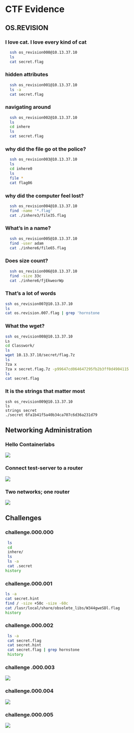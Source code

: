 # CTF Evidence

## OS.REVISION

### I love cat. I love every kind of cat
```bash
  ssh os_revision000@10.13.37.10
  ls 
  cat secret.flag
```
### hidden attributes
```bash
  ssh os_revision001@10.13.37.10
  ls -a
  cat secret.flag
```
### navigating around
```bash
  ssh os_revision002@10.13.37.10
  ls 
  cd inhere
  ls
  cat secret.flag
```
### why did the file go ot the police?
```bash
  ssh os_revision003@10.13.37.10
  ls 
  cd inhere0
  ls
  file *
  cat flag06
```
### why did the computer feel lost?
```bash
  ssh os_revision004@10.13.37.10
  find -name '*.flag'
  cat ./inhere3/file35.flag
```
### What’s in a name?
```bash
  ssh os_revision005@10.13.37.10
  find -user adam
  cat ./inhere6/file65.flag
```
### Does size count?
```bash
  ssh os_revision006@10.13.37.10
  find -size 33c
  cat ./inhere6/fjEkweorWp
```
### That’s a lot of words
~~~bash
ssh os_revision007@10.13.37.10
ls
cat os.revision.007.flag | grep 'hornstone 
~~~
### What the wget?
```bash
ssh os_revision008@10.13.37.10
Ls
cd Classwork/
ls
wget 10.13.37.10/secret/flag.7z
ls
7za x
7za x secret.flag.7z -p99647cd064647295fb2b3ff0d4904115
ls
cat secret.flag
```
### It is the strings that matter most
```’bash
ssh os_revision009@10.13.37.10
ls
strings secret
./secret 6fa1b41f5a40b34ca707c6d36a231d79
```

## Networking Administration
### Hello Containerlabs
![](https://github.com/mooroon/S2A1/blob/main/hello.png)
### Connect test-server to a router
![](https://github.com/mooroon/S2A1/blob/main/Connect%20test-server%20to%20a%20router.png)
### Two networks; one router
![](https://github.com/mooroon/S2A1/blob/main/Two%20networks%3B%20one%20router.png)

## Challenges
### challenge.000.000
```bash
 ls
 cd
 inhere/
 ls
 ls -a
 cat .secret 
history
```
### challenge.000.001
```bash
ls -a
cat secret.hint 
find / -size +50c -size -60c
cat /lusr/local/share/obsolete_libs/W344gweSDl.flag 
history
```
### challenge.000.002
```bash
 ls -a
 cat secret.flag 
 cat secret.hint 
 cat secret.flag | grep hornstone
 history
```
### challenge .000.003
![](https://github.com/mooroon/S2A1/blob/main/challenge003.png)
### challenge.000.004
![](https://github.com/mooroon/S2A1/blob/main/challenge004.png)
### challenge.000.005
![](https://github.com/mooroon/S2A1/blob/main/Screenshot%20from%202024-08-23%2013-28-11.png)
